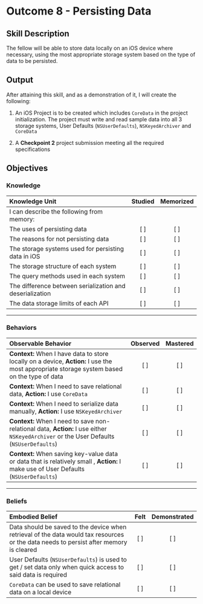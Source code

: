 # Outcome 8 - Persisting Data
## Skill Description

The fellow will be able to store data locally on an iOS device where necessary, using the most appropriate storage system based on the type of data to be persisted.

## Output
After attaining this skill, and as a demonstration of it, I will create the following:

1. An iOS Project is to be created which includes `CoreData` in the project initialization. The project must write and read sample data into all 3 storage systems, User Defaults (`NSUserDefaults`), `NSKeyedArchiver` and `CoreData`

2. A **Checkpoint 2** project submission meeting all the required specifications

## Objectives
### Knowledge

| Knowledge Unit   |      Studied      | Memorized |
|:-------------|:------------------:|:--------:|
| I can describe the following from memory: | | |
| The uses of persisting data | [ ] | [ ] |
| The reasons for not persisting data | [ ] | [ ] |
| The storage systems used for persisting data in iOS | [ ] | [ ] |
| The storage structure of each system | [ ] | [ ] |
| The query methods used in each system | [ ] | [ ] |
| The difference between serialization and deserialization | [ ] | [ ] |
| The data storage limits of each API | [ ] | [ ] |

-------

### Behaviors

| Observable Behavior   |      Observed      | Mastered |
|:-------------|:------------------:|:--------:|
| **Context:** When I have data to store locally on a device, **Action:** I use the most appropriate storage system based on the type of data | [ ] | [ ] |
| **Context:** When I need to save relational data, **Action:** I use `CoreData` | [ ] | [ ] |
| **Context:** When I need to serialize data manually, **Action:** I use `NSKeyedArchiver` | [ ] | [ ] |
| **Context:** When I need to save non-relational data, **Action:** I use either `NSKeyedArchiver` or the User Defaults (`NSUserDefaults`) | [ ] | [ ] |
| **Context:** When saving key-value data or data that is relatively small , **Action:** I make use of User Defaults (`NSUserDefaults`) | [ ] | [ ] |

-------

### Beliefs

| Embodied Belief   |      Felt      | Demonstrated |
|:-------------|:------------------:|:--------:|
| Data should be saved to the device when retrieval of the data would tax resources or the data needs to persist after memory is cleared | [ ] | [ ] |
| User Defaults (`NSUserDefaults`) is used to get / set data only when quick access to said data is required | [ ] | [ ] |
| `CoreData` can be used to save relational data on a local device | [ ] | [ ] |
